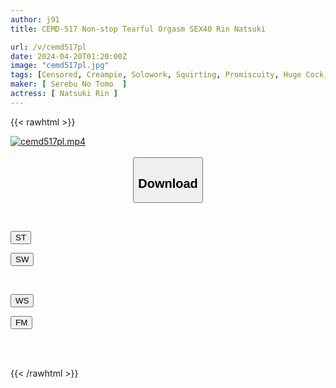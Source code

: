 ```yaml
---
author: j91
title: CEMD-517 Non-stop Tearful Orgasm SEX40 Rin Natsuki

url: /v/cemd517pl
date: 2024-04-20T01:20:00Z
image: "cemd517pl.jpg"
tags: [Censored, Creampie, Solowork, Squirting, Promiscuity, Huge Cock, Acme · Orgasm	]
maker: [ Serebu No Tomo  ]
actress: [ Natsuki Rin ]
---
```



{{< rawhtml >}}

<div class="video" data-videoid="XzRy9MXYOvsWkD">
    <a href="javascript:;">
        <img src="/v/cemd517pl/cemd517pl.jpg" width="WIDTH" height="HEIGHT" alt="cemd517pl.mp4" loading="lazy">
    </a>
</div>

<script type="text/javascript" src="https://j91.asia/asset/on-demand-st.js"></script>

<br>
  <link rel="stylesheet" href="https://j91.asia/asset/bs5.css">
  
  <center>
  <button class="btn btn-primary" type="button" data-bs-toggle="collapse" data-bs-target=".multi-collapse" aria-expanded="false" aria-controls="multiCollapseExample1 multiCollapseExample2"><h2>Download</h2></button></center>
</p>
<div class="row">
  <div class="col">
    <div class="collapse multi-collapse" id="multiCollapseExample1">
      <div class="card card-body">
	      	      <br>
<div class="buttons">  
<p><a href="https://streamtape.to/v/XzRy9MXYOvsWkD" target="_blank"><button class="btn-hover color-3"><i class="fa fa-download"></i> ST</button></a></p>
<p><a href="https://asnwish.com/t5rly132fl5f" target="_blank"><button class="btn-hover color-2"><i class="fa fa-download"></i> SW</button></a></p></div>
    </div>
  </div>
</div>
  <div class="col">
    <div class="collapse multi-collapse" id="multiCollapseExample2">
      <div class="card card-body">
	      <br>
<div class="buttons">
<p><a href="https://wolfstream.tv/5oaegfeifpct"><button class="btn-hover color-9"><i class="fa fa-download"></i> WS</button></a></p>
<p><a href="https://filemoon.sx/d/svbucqn3ejv6"><button class="btn-hover color-8"><i class="fa fa-download"></i> FM</button></a></p></div>
<br><br>
      </div>
    </div>
  </div>
</div>

{{< /rawhtml >}}